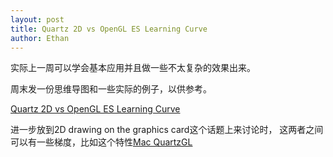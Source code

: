 ```yaml
---
layout: post
title: Quartz 2D vs OpenGL ES Learning Curve
author: Ethan
---
```


实际上一周可以学会基本应用并且做一些不太复杂的效果出来。

周末发一份思维导图和一些实际的例子，以供参考。

[Quartz 2D vs OpenGL ES Learning Curve](http://stackoverflow.com/questions/1736583/quartz-2d-vs-opengl-es-learning-curve)

进一步放到2D drawing on the graphics card这个话题上来讨论时，
这两者之间可以有一些梯度，比如这个特性[Mac QuartzGL][Mac QuartzGL]

[Mac QuartzGL]:http://www.cocoawithlove.com/2011/03/mac-quartzgl-2d-drawing-on-graphics.html